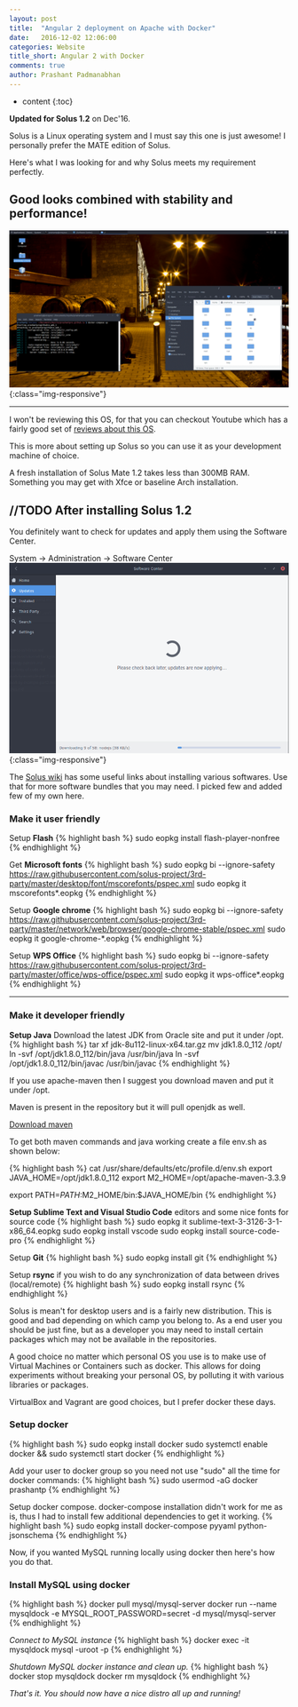 ```yaml
---
layout: post
title:  "Angular 2 deployment on Apache with Docker"
date:   2016-12-02 12:06:00
categories: Website
title_short: Angular 2 with Docker
comments: true
author: Prashant Padmanabhan
---
```

* content
{:toc}

**Updated for Solus 1.2** on Dec'16. 

Solus is a Linux operating system and I must say this one is just awesome!
I personally prefer the MATE edition of Solus.

Here's what I was looking for and why Solus meets my requirement perfectly.

## Good looks combined with stability and performance!

![Solus 1.2 Mate](/assets/images/solus_mate_desktop.png){:class="img-responsive"}

---

I won't be reviewing this OS, for that you can checkout Youtube which has a fairly good set of [reviews about this OS](https://www.youtube.com/results?search_query=Solus+1.2.1+review).

This is more about setting up Solus so you can use it as your development machine of choice.

A fresh installation of Solus Mate 1.2 takes less than 300MB RAM.
Something you may get with Xfce or baseline Arch installation.

## //TODO After installing Solus 1.2

You definitely want to check for updates and apply them using the Software Center.

System -> Administration -> Software Center
![Software Center](/assets/images/solus_software_center_updates.png){:class="img-responsive"}


The [Solus wiki](https://wiki.solus-project.com/3rdParty) has some useful links about installing various softwares. Use that for more software bundles that you may need.
I picked few and added few of my own here.

### Make it user friendly
Setup **Flash**
{% highlight bash %}
sudo eopkg install flash-player-nonfree
{% endhighlight %}


Get **Microsoft fonts**
{% highlight bash %}
sudo eopkg bi --ignore-safety https://raw.githubusercontent.com/solus-project/3rd-party/master/desktop/font/mscorefonts/pspec.xml
sudo eopkg it mscorefonts*.eopkg
{% endhighlight %}


Setup **Google chrome**
{% highlight bash %}
sudo eopkg bi --ignore-safety https://raw.githubusercontent.com/solus-project/3rd-party/master/network/web/browser/google-chrome-stable/pspec.xml
sudo eopkg it google-chrome-*.eopkg
{% endhighlight %}


Setup **WPS Office**
{% highlight bash %}
sudo eopkg bi --ignore-safety https://raw.githubusercontent.com/solus-project/3rd-party/master/office/wps-office/pspec.xml
sudo eopkg it wps-office*.eopkg
{% endhighlight %}

---

### Make it developer friendly
**Setup Java**
Download the latest JDK from Oracle site and put it under /opt.
{% highlight bash %}
tar xf jdk-8u112-linux-x64.tar.gz
mv jdk1.8.0_112 /opt/
ln -svf /opt/jdk1.8.0_112/bin/java /usr/bin/java
ln -svf /opt/jdk1.8.0_112/bin/javac /usr/bin/javac
{% endhighlight %}

If you use apache-maven then I suggest you download maven and put it under /opt.

Maven is present in the repository but it will pull openjdk as well.

[Download maven](http://www-eu.apache.org/dist/maven/maven-3/3.3.9/binaries/apache-maven-3.3.9-bin.tar.gz)

To get both maven commands and java working create a file env.sh as shown below:

{% highlight bash %}
cat /usr/share/defaults/etc/profile.d/env.sh 
export JAVA_HOME=/opt/jdk1.8.0_112
export M2_HOME=/opt/apache-maven-3.3.9

export PATH=$PATH:$M2_HOME/bin:$JAVA_HOME/bin
{% endhighlight %}


**Setup Sublime Text and Visual Studio Code** editors and some nice fonts for source code
{% highlight bash %}
sudo eopkg it sublime-text-3-3126-3-1-x86_64.eopkg
sudo eopkg install vscode
sudo eopkg install source-code-pro
{% endhighlight %}


Setup **Git**
{% highlight bash %}
sudo eopkg install git
{% endhighlight %}


Setup **rsync** if you wish to do any synchronization of data between drives (local/remote)
{% highlight bash %}
sudo eopkg install rsync
{% endhighlight %}


Solus is mean't for desktop users and is a fairly new distribution. This is good and bad depending on which camp you belong to. 
As a end user you should be just fine, but as a developer you may need to install certain packages which may not be available in the repositories.

A good choice no matter which personal OS you use is to make use of Virtual Machines or Containers such as docker.
This allows for doing experiments without breaking your personal OS, by polluting it with various libraries or packages.

VirtualBox and Vagrant are good choices, but I prefer docker these days.

### Setup **docker**
{% highlight bash %}
sudo eopkg install docker
sudo systemctl enable docker && sudo systemctl start docker
{% endhighlight %}

Add your user to docker group so you need not use "sudo" all the time for docker commands:
{% highlight bash %}
sudo usermod -aG docker prashantp
{% endhighlight %}


Setup docker compose.
docker-compose installation didn't work for me as is, thus I had to install few additional dependencies to get it working.
{% highlight bash %}
sudo eopkg install docker-compose pyyaml python-jsonschema
{% endhighlight %}

Now, if you wanted MySQL running locally using docker then here's how you do that.

### Install **MySQL using docker**
{% highlight bash %}
docker pull mysql/mysql-server
docker run --name mysqldock -e MYSQL_ROOT_PASSWORD=secret -d mysql/mysql-server
{% endhighlight %}


*Connect to MySQL instance*
{% highlight bash %}
docker exec -it mysqldock mysql -uroot -p
{% endhighlight %}


*Shutdown MySQL docker instance and clean up.*
{% highlight bash %}
docker stop mysqldock
docker rm mysqldock
{% endhighlight %}

*That's it. You should now have a nice distro all up and running!*